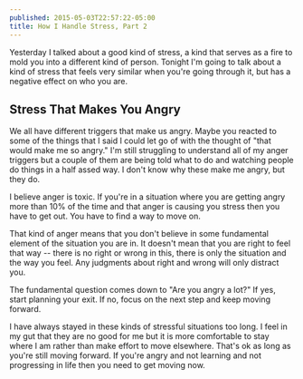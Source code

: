 ```yaml
---
published: 2015-05-03T22:57:22-05:00
title: How I Handle Stress, Part 2
---
```

Yesterday I talked about a good kind of stress, a kind that serves as a fire to mold you into a different kind of person. Tonight I'm going to talk about a kind of stress that feels very similar when you're going through it, but has a negative effect on who you are.

## Stress That Makes You Angry
We all have different triggers that make us angry. Maybe you reacted to some of the things that I said I could let go of with the thought of "that would make me so angry." I'm still struggling to understand all of my anger triggers but a couple of them are being told what to do and watching people do things in a half assed way. I don't know why these make me angry, but they do.

I believe anger is toxic. If you're in a situation where you are getting angry more than 10% of the time and that anger is causing you stress then you have to get out. You have to find a way to move on.

That kind of anger means that you don't believe in some fundamental element of the situation you are in. It doesn't mean that you are right to feel that way -- there is no right or wrong in this, there is only the situation and the way you feel. Any judgments about right and wrong will only distract you.

The fundamental question comes down to "Are you angry a lot?" If yes, start planning your exit. If no, focus on the next step and keep moving forward.

I have always stayed in these kinds of stressful situations too long. I feel in my gut that they are no good for me but it is more comfortable to stay where I am rather than make effort to move elsewhere. That's ok as long as you're still moving forward. If you're angry and not learning and not progressing in life then you need to get moving now.